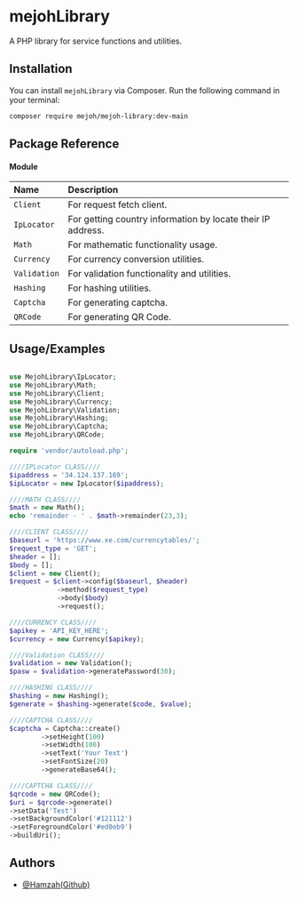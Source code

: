 # mejohLibrary

A PHP library for service functions and utilities.

## Installation

You can install `mejohLibrary` via Composer. Run the following command in your terminal:

```bash
composer require mejoh/mejoh-library:dev-main
```

## Package Reference
#### Module


|   Name    | Description                |
| :-------- | :------------------------- |
| `Client` | For request fetch client.   |
| `IpLocator` | For getting country information by locate their IP address.   |
| `Math` | For mathematic functionality usage.  |
| `Currency` | For currency conversion utilities.  |
| `Validation` | For validation functionality and utilities.  |
| `Hashing` | For hashing utilities.  |
| `Captcha` | For generating captcha.  |
| `QRCode` | For generating QR Code.  |


## Usage/Examples

```php

use MejohLibrary\IpLocator;
use MejohLibrary\Math;
use MejohLibrary\Client;
use MejohLibrary\Currency;
use MejohLibrary\Validation;
use MejohLibrary\Hashing;
use MejohLibrary\Captcha;
use MejohLibrary\QRCode;

require 'vendor/autoload.php';

////IPLocator CLASS////
$ipaddress = '34.124.137.169';
$ipLocator = new IpLocator($ipaddress);

////MATH CLASS////
$math = new Math();
echo 'remainder - ' . $math->remainder(23,3);

////CLIENT CLASS////
$baseurl = 'https://www.xe.com/currencytables/';
$request_type = 'GET';
$header = [];
$body = [];
$client = new Client();
$request = $client->config($baseurl, $header)
            ->method($request_type)
            ->body($body)
            ->request();

////CURRENCY CLASS////
$apikey = 'API_KEY_HERE';
$currency = new Currency($apikey);

////Validation CLASS////
$validation = new Validation();
$pasw = $validation->generatePassword(30);

////HASHING CLASS////
$hashing = new Hashing();
$generate = $hashing->generate($code, $value);

////CAPTCHA CLASS////
$captcha = Captcha::create()
        ->setHeight(100)
        ->setWidth(100)
        ->setText('Your Text')
        ->setFontSize(20)
        ->generateBase64();

////CAPTCHA CLASS////
$qrcode = new QRCode();
$uri = $qrcode->generate()
->setData('Test')
->setBackgroundColor('#121112')
->setForegroundColor('#ed0eb9')
->buildUri();
```

## Authors

- [@Hamzah(Github)](https://github.com/hamzah014)